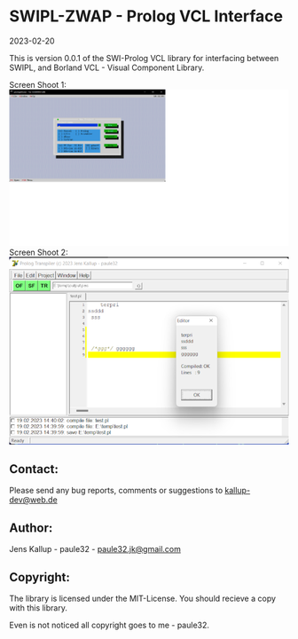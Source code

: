 # SWIPL-ZWAP - Prolog VCL Interface
2023-02-20

This is version 0.0.1 of the SWI-Prolog VCL library for interfacing
between SWIPL, and Borland VCL - Visual Component Library.

Screen Shoot 1:
![Alpha](img/term01.png)
Screen Shoot 2:
![Alpha](img/screen01.png)

Contact:
--------
Please send any bug reports, comments or suggestions to <kallup-dev@web.de>


Author:
-------
Jens Kallup - paule32 - <paule32.jk@gmail.com>


Copyright:
----------
The library is licensed under the MIT-License.
You should recieve a copy with this library.

Even is not noticed all copyright goes to me - paule32.

